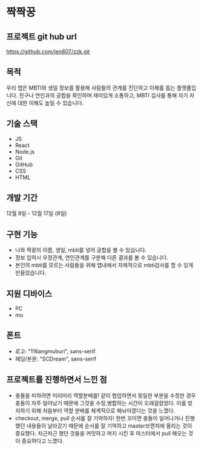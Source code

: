 # 짝짝꿍

## 프로젝트 git hub url
https://github.com/jen807/zzk.git

## 목적

우리 앱은 MBTI와 생일 정보를 활용해 사람들의 관계를 진단하고 이해를 돕는 플랫폼입니다.
친구나 연인과의 궁합을 확인하며 재미있게 소통하고, MBTI 검사를 통해 자기 자신에 대한 이해도 높일 수 있습니다.

## 기술 스택

- JS
- React
- Node.js
- Git
- GitHub
- CSS
- HTML

## 개발 기간

12월 9일 - 12월 17일 (9일)

## 구현 기능

- 나와 짝꿍의 이름, 생일, mbti를 넣어 궁합을 볼 수 있습니다.
- 정보 입력시 우정관계, 연인관계를 구분해 다른 결과를 볼 수 있습니다.
- 본인의 mbti를 모르는 사람들을 위해 앱내에서 자체적으로 mbti검사를 할 수 있게 만들었습니다.

## 지원 디바이스

- PC
- mo

## 폰트

- 로고: "116angmuburi", sans-serif
- 헤딩/본문: "SCDream", sans-serif

## 프로젝트를 진행하면서 느낀 점

- 충돌을 피하려면 미리미리 역할분배를!
  같이 협업하면서 동일한 부분을 수정한 경우 충돌이 자주 일어났기 때문에 그것을 수정,병합하는 시간이 오래걸렸었다.
  이를 방지하기 위해 처음부터 역할 분배를 체계적으로 해놔야겠다는 것을 느꼈다.
- checkout, merge, pull 순서를 잘 기억하자!
  한번 꼬이면 충돌이 일어나거나 진행했던 내용들이 날라갔기 때문에 순서를 잘 기억하고 master브랜치에 올리는 것이 중요했다. 차근차근 했던 것들을 커밋하고 머지 시킨 후 마스터에서 pull 해오는 것이 중요하다고 느꼈다.
